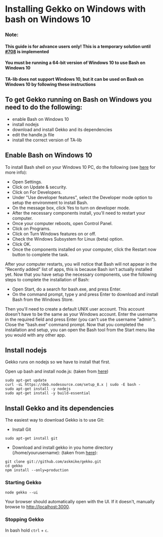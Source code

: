# Installing Gekko on Windows with bash on Windows 10

### Note: 
#### This guide is for advance users only! This is a temporary solution until [#708](https://github.com/askmike/gekko/issues/708) is implemented
#### You must be running a 64-bit version of Windows 10 to use Bash on Windows 10
#### TA-lib does not support Windows 10, but it can be used on Bash on Windows 10 by following these instructions 


## To get Gekko running on Bash on Windows you need to do the following:

- enable Bash on Windows 10
- install nodejs
- download and install Gekko and its dependencies
- edit the handle.js file
- install the correct version of TA-lib

## Enable Bash on Windows 10

To install Bash shell on your Windows 10 PC, do the following (see [here](https://www.windowscentral.com/how-install-bash-shell-command-line-windows-10) for more info):

- Open Settings. 
- Click on Update & security. 
- Click on For Developers.
- Under "Use developer features", select the Developer mode option to setup the environment to install Bash.
- On the message box, click Yes to turn on developer mode.
- After the necessary components install, you'll need to restart your computer. 
- Once your computer reboots, open Control Panel. 
- Click on Programs.
- Click on Turn Windows features on or off.
- Check the Windows Subsystem for Linux (beta) option.
- Click OK.
- Once the components installed on your computer, click the Restart now button to complete the task.

After your computer restarts, you will notice that Bash will not appear in the "Recently added" list of apps, this is because Bash isn't actually installed yet. Now that you have setup the necessary components, use the following steps to complete the installation of Bash:

- Open Start, do a search for bash.exe, and press Enter.
- On the command prompt, type y and press Enter to download and install Bash from the Windows Store.

Then you'll need to create a default UNIX user account. This account doesn't have to be the same as your Windows account. Enter the username in the required field and press Enter (you can't use the username "admin"). Close the "bash.exe" command prompt.
Now that you completed the installation and setup, you can open the Bash tool from the Start menu like you would with any other app.

## Install nodejs

Gekko runs on nodejs so we have to install that first. 

Open up bash and install node.js: (taken from [here](https://nodejs.org/en/download/package-manager/#debian-and-ubuntu-based-linux-distributions))

```
sudo apt-get update
curl -sL https://deb.nodesource.com/setup_8.x | sudo -E bash -
sudo apt-get install -y nodejs
sudo apt-get install -y build-essential
```

## Install Gekko and its dependencies

The easiest way to download Gekko is to use Git: 

- Install Git

`sudo apt-get install git`

- Download and install gekko in you home directory (/home/yourusername): (taken from [here](https://gekko.wizb.it/docs/installation/installing_gekko.html)):

```
git clone git://github.com/askmike/gekko.git
cd gekko
npm install --only=production
```

### Starting Gekko

`node gekko --ui`

Your browser should automatically open with the UI. If it doesn't, manually browse to [http://localhost:3000](http://localhost:3000).
    
### Stopping Gekko

In bash hold `ctrl` + `c`.
